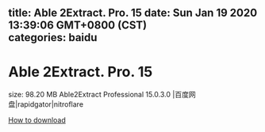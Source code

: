 
title: Able 2Extract. Pro. 15
date: Sun Jan 19 2020 13:39:06 GMT+0800 (CST)    
categories: baidu
---

# Able 2Extract. Pro. 15
size: 98.20 MB
 Able2Extract Professional 15.0.3.0 |百度网盘|rapidgator|nitroflare
 

[How to download](https://bpcam.bemobtrk.com/go/2ceec3aa-1ca2-46d6-b9ff-aaa5c184517c?jno=526)